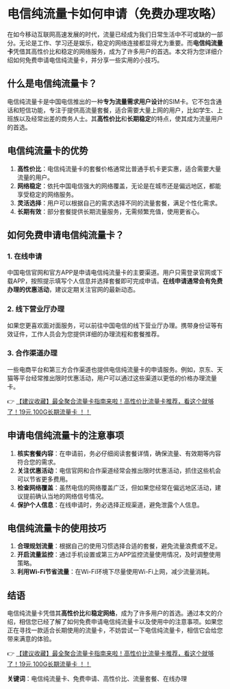 # 电信纯流量卡如何申请（免费办理攻略）

在如今移动互联网高速发展的时代，流量已经成为我们日常生活中不可或缺的一部分。无论是工作、学习还是娱乐，稳定的网络连接都显得尤为重要。而**电信纯流量卡**凭借其高性价比和稳定的网络服务，成为了许多用户的首选。本文将为您详细介绍如何免费申请电信纯流量卡，并分享一些实用的小技巧。

## 什么是电信纯流量卡？

电信纯流量卡是中国电信推出的一种**专为流量需求用户设计**的SIM卡。它不包含通话和短信功能，专注于提供高流量套餐，适合需要大量上网的用户，比如学生、上班族以及经常出差的商务人士。其**高性价比**和**长期稳定**的特点，使其成为流量用户的首选。

## 电信纯流量卡的优势

1. **高性价比**：电信纯流量卡的套餐价格通常比普通手机卡更实惠，适合需要大量流量的用户。
2. **网络稳定**：依托中国电信强大的网络覆盖，无论是在城市还是偏远地区，都能享受稳定的网络服务。
3. **灵活选择**：用户可以根据自己的需求选择不同的流量套餐，满足个性化需求。
4. **长期有效**：部分套餐提供长期流量服务，无需频繁充值，使用更省心。

## 如何免费申请电信纯流量卡？

### 1. 在线申请
中国电信官网和官方APP是申请电信纯流量卡的主要渠道。用户只需登录官网或下载APP，按照提示填写个人信息并选择套餐即可完成申请。**在线申请通常会有免费办理的优惠活动**，建议定期关注官网的最新动态。

### 2. 线下营业厅办理
如果您更喜欢面对面服务，可以前往中国电信的线下营业厅办理。携带身份证等有效证件，工作人员会为您提供详细的办理流程和套餐推荐。

### 3. 合作渠道办理
一些电商平台和第三方合作渠道也提供电信纯流量卡的申请服务。例如，京东、天猫等平台经常推出限时优惠活动，用户可以通过这些渠道以更低的价格办理流量卡。

👉 [【建议收藏】最全聚合流量卡指南来啦！高性价比流量卡推荐，看这个就够了！19元 100G长期流量卡 ！！](https://bit.ly/Liuliangka)

## 申请电信纯流量卡的注意事项

1. **核实套餐内容**：在申请前，务必仔细阅读套餐详情，确保流量、有效期等内容符合您的需求。
2. **关注优惠活动**：电信官网和合作渠道经常会推出限时优惠活动，抓住这些机会可以节省更多费用。
3. **检查网络覆盖**：虽然电信的网络覆盖广泛，但如果您经常在偏远地区活动，建议提前确认当地的网络信号情况。
4. **保护个人信息**：在线申请时，务必选择正规渠道，避免泄露个人信息。

## 电信纯流量卡的使用技巧

1. **合理规划流量**：根据自己的使用习惯选择合适的套餐，避免流量浪费或不足。
2. **开启流量监控**：通过手机设置或第三方APP监控流量使用情况，及时调整使用策略。
3. **利用Wi-Fi节省流量**：在Wi-Fi环境下尽量使用Wi-Fi上网，减少流量消耗。

## 结语

电信纯流量卡凭借其**高性价比**和**稳定网络**，成为了许多用户的首选。通过本文的介绍，相信您已经了解了如何免费申请电信纯流量卡以及使用中的注意事项。如果您正在寻找一款适合长期使用的流量卡，不妨尝试一下电信纯流量卡，相信它会给您带来满意的体验。

👉 [【建议收藏】最全聚合流量卡指南来啦！高性价比流量卡推荐，看这个就够了！19元 100G长期流量卡 ！！](https://bit.ly/Liuliangka)

**关键词**：电信纯流量卡、免费申请、高性价比、流量套餐、在线办理